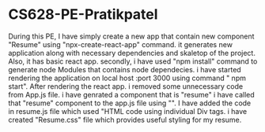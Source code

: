 # CS628-PE-Pratikpatel
During this PE, I have simply create a new app that  contain new component "Resume" using "npx-create-react-app" command.
it generates new application along with necessary dependencies and skaletop of the project.
Also, it has basic react app.
secondly, i have used "npm install" command to generate node Modules that contains node dependecies.
i have started rendering the application on local host :port 3000 using command " npm start".
After rendering the react app. i removed some unnecessary code from App.js file.
i have genrated a component that is "resume"
i have called that "resume" component to the app.js file using "<Resume/>".
I have added the code in resume.js file which used "HTML code using individual Div tags.
i have created "Resume.css" file which provides useful styling for my resume.
